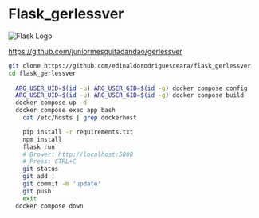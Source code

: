 # Flask_gerlessver

![Flask Logo](https://flask.palletsprojects.com/en/3.0.x/_images/flask-horizontal.png)


https://github.com/juniormesquitadandao/gerlessver

```bash
git clone https://github.com/edinaldorodriguesceara/flask_gerlessver
cd flask_gerlessver
  
  ARG_USER_UID=$(id -u) ARG_USER_GID=$(id -g) docker compose config
  ARG_USER_UID=$(id -u) ARG_USER_GID=$(id -g) docker compose build
  docker compose up -d
  docker compose exec app bash
    cat /etc/hosts | grep dockerhost

    pip install -r requirements.txt
    npm install
    flask run
    # Brower: http://localhost:5000
    # Press: CTRL+C
    git status
    git add .
    git commit -m 'update'
    git push
    exit
  docker compose down


